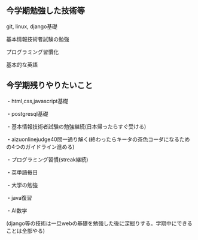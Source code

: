 ## 今学期勉強した技術等
git, linux, django基礎

基本情報技術者試験の勉強

プログラミング習慣化

基本的な英語
## 今学期残りやりたいこと
・html,css,javascript基礎

・postgresql基礎

・基本情報技術者試験の勉強継続(日本帰ったらすぐ受ける)

・aizuonlinejudge40問一通り解く(終わったらキータの茶色コーダになるための4つのガイドライン進める)

・プログラミング習慣(streak継続)
       
・英単語毎日

・大学の勉強

・java復習

・AI数学

(django等の技術は一旦webの基礎を勉強した後に深掘りする。学期中にできることは全部やる)
